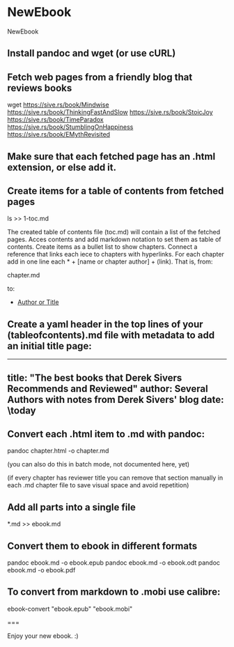 # NewEbook
NewEbook

## Install pandoc and wget (or use cURL)

## Fetch web pages from a friendly blog that reviews books

wget https://sive.rs/book/Mindwise https://sive.rs/book/ThinkingFastAndSlow https://sive.rs/book/StoicJoy https://sive.rs/book/TimeParadox https://sive.rs/book/StumblingOnHappiness https://sive.rs/book/EMythRevisited

## Make sure that each fetched page has an .html extension, or else add it.

## Create items for a table of contents from fetched pages

ls >> 1-toc.md

The created table of contents file (toc.md) will contain a list of the fetched pages. Acces contents and add markdown notation to set them as table of contents. Create items as a bullet list to show chapters. Connect a reference that links each iece to chapters with hyperlinks. For each chapter add in one line each * + [name or chapter author] + (link). That is, from:

chapter.md

to:

* [Author or Title](chaptername.md)

## Create a yaml header in the top lines of your (tableofcontents).md file with metadata to add an initial title page:

---
title: "The best books that Derek Sivers Recommends and Reviewed"
author: Several Authors with notes from Derek Sivers' blog 
date: \today
---


## Convert each .html item to .md with pandoc:

pandoc chapter.html -o chapter.md

(you can also do this in batch mode, not documented here, yet)

(if every chapter has reviewer title you can remove that section manually in each .md chapter file to save visual space and avoid repetition)

## Add all parts into a single file

*.md >> ebook.md

## Convert them to ebook in different formats

pandoc ebook.md -o ebook.epub
pandoc ebook.md -o ebook.odt
pandoc ebook.md -o ebook.pdf

## To convert from markdown to .mobi use calibre:

ebook-convert "ebook.epub" "ebook.mobi"

===

Enjoy your new ebook. :) 
